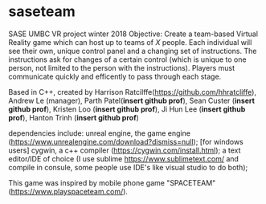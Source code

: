 # saseteam
SASE UMBC VR project winter 2018
Objective: Create a team-based Virtual Reality game which can host up to teams of _X_ people. Each individual will see their own, unique control panel and a changing set of instructions. The instructions ask for changes of a certain control (which is unique to one person, not limited to the person with the instructions). Players must communicate quickly and efficently to pass through each stage.    

Based in C++, created by Harrison Ratcilffe(https://github.com/hhratcliffe), Andrew Le (manager), Parth Patel(__insert github prof__), Sean Custer (__insert github prof__), Kristen Loo (__insert github prof__), Ji Hun Lee (__insert github prof__), Hanton Trinh (__insert github prof__) 

dependencies include:  unreal engine, the game engine (https://www.unrealengine.com/download?dismiss=null); [for windows users] cygwin, a c++ compiler (https://cygwin.com/install.html); a text editor/IDE of choice (I use sublime https://www.sublimetext.com/ and compile in consule, some people use IDE's like visual studio to do both);   

This game was inspired by mobile phone game "SPACETEAM" (https://www.playspaceteam.com/). 
